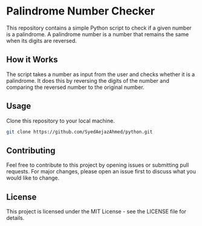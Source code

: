 # Palindrome Number Checker
This repository contains a simple Python script to check if a given number is a palindrome. A palindrome number is a number that remains the same when its digits are reversed.

## How it Works
The script takes a number as input from the user and checks whether it is a palindrome. It does this by reversing the digits of the number and comparing the reversed number to the original number.

## Usage
Clone this repository to your local machine.
```bash
git clone https://github.com/SyedAejazAhmed/python.git
```
    
## Contributing
Feel free to contribute to this project by opening issues or submitting pull requests. For major changes, please open an issue first to discuss what you would like to change.

## License
This project is licensed under the MIT License - see the LICENSE file for details.

